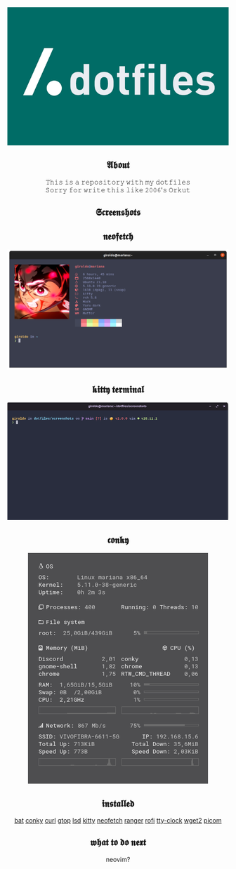 <section align="center">

<img src="https://github.com/girordo/dotfiles/blob/main/assets/dotfiles.png?raw=true" alt="dotfiles logo"/>

<h1>𝕬𝖇𝖔𝖚𝖙</h1>

𝚃𝚑𝚒𝚜 𝚒𝚜 𝚊 𝚛𝚎𝚙𝚘𝚜𝚒𝚝𝚘𝚛𝚢 𝚠𝚒𝚝𝚑 𝚖𝚢 𝚍𝚘𝚝𝚏𝚒𝚕𝚎𝚜<br/>
𝚂𝚘𝚛𝚛𝚢 𝚏𝚘𝚛 𝚠𝚛𝚒𝚝𝚎 𝚝𝚑𝚒𝚜 𝚕𝚒𝚔𝚎 𝟸𝟶𝟶𝟼'𝚜 𝙾𝚛𝚔𝚞𝚝

<h1>𝕾𝖈𝖗𝖊𝖊𝖓𝖘𝖍𝖔𝖙𝖘</h1>

<h2>𝖓𝖊𝖔𝖋𝖊𝖙𝖈𝖍</h2>

![neofetch](https://github.com/girordo/dotfiles/blob/main/screenshots/neofetch.png?raw=true)

<h2>𝖐𝖎𝖙𝖙𝖞 𝖙𝖊𝖗𝖒𝖎𝖓𝖆𝖑</h2>

![kitty](https://github.com/girordo/dotfiles/blob/main/screenshots/kitty.png?raw=true)

<h2>𝖈𝖔𝖓𝖐𝖞</h2>

![conky](https://github.com/girordo/dotfiles/blob/main/screenshots/conky.png?raw=true)

<h2>𝖎𝖓𝖘𝖙𝖆𝖑𝖑𝖊𝖉</h2>

[bat](https://github.com/sharkdp/bat)
[conky](https://github.com/brndnmtthws/conky)
[curl](https://github.com/curl/curl)
[gtop](https://github.com/aksakalli/gtop)
[lsd](https://github.com/Peltoche/lsd)
[kitty](https://github.com/kovidgoyal/kitty)
[neofetch](https://github.com/dylanaraps/neofetch)
[ranger](https://github.com/ranger/ranger)
[rofi](https://github.com/davatorium/rofi)
[tty-clock](https://github.com/xorg62/tty-clock)
[wget2](https://gitlab.com/gnuwget/wget2)
[picom](https://github.com/yshui/picom)

<h2>𝖜𝖍𝖆𝖙 𝖙𝖔 𝖉𝖔 𝖓𝖊𝖝𝖙</h2>

neovim?

</section>
